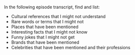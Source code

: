 In the following episode transcript, find and list:
- Cultural references that I might not understand 
- Rare words or terms that I might not 
- Places that have been mentioned
- Interesting facts that I might not know
- Funny jokes that I might not get
- Brands that have been mentioned
- Celebrities that have been mentioned and their professions

